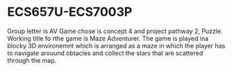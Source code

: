 # ECS657U-ECS7003P
Group letter is AV
Game chose is concept 4 and project pathway 2, Puzzle.
Working title fo rthe game is Maze Adventurer.
The game is played ina blocky 3D environemnt which is arranged as a maze in which the player has to navigate arouund obtacles and collect the stars that are scattered through the map.
